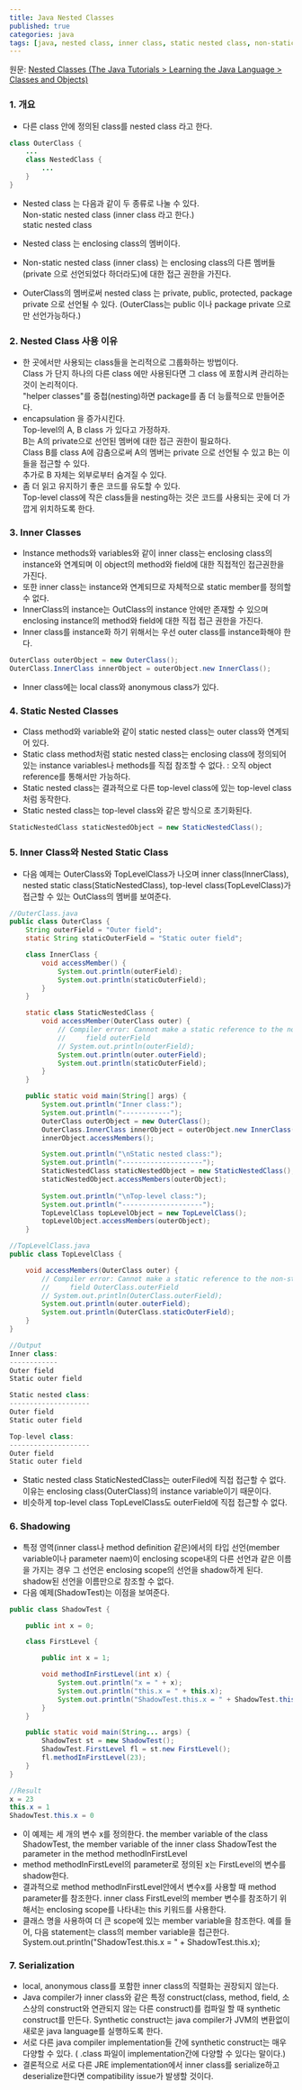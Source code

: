 ```yaml
---
title: Java Nested Classes
published: true
categories: java 
tags: [java, nested class, inner class, static nested class, non-static nested class]
---
```


원문: [Nested Classes (The Java Tutorials > Learning the Java Language > Classes and Objects)](https://docs.oracle.com/javase/tutorial/java/javaOO/nested.html)
### 1. 개요  
- 다른 class 안에 정의된 class를 nested class 라고 한다.  

```java
class OuterClass {
    ...
    class NestedClass {
        ...
    }
}
```

- Nested class 는 다음과 같이 두 종류로 나눌 수 있다.  
Non-static nested class (inner class 라고 한다.)  
static nested class   

- Nested class 는 enclosing class의 멤버이다.  
- Non-static nested class (inner class) 는 enclosing class의 다른 멤버들(private 으로 선언되었다 하더라도)에 대한 접근 권한을 가진다.
- OuterClass의 멤버로써 nested class 는 private, public, protected, package private 으로 선언될 수 있다. (OuterClass는 public 이나 package private 으로만 선언가능하다.)  

### 2. Nested Class 사용 이유  
- 한 곳에서만 사용되는 class들을 논리적으로 그룹화하는 방법이다.  
Class 가 단지 하나의 다른 class 에만 사용된다면 그 class 에 포함시켜 관리하는 것이 논리적이다.  
"helper classes"를 중첩(nesting)하면 package를 좀 더 능률적으로 만들어준다.  
- encapsulation 을 증가시킨다.  
Top-level의 A, B class 가 있다고 가정하자.  
B는 A의 private으로 선언된 멤버에 대한 접근 권한이 필요하다.  
Class B를 class A에 감춤으로써 A의 멤버는 private 으로 선언될 수 있고 B는 이들을 접근할 수 있다.  
추가로 B 자체는 외부로부터 숨겨질 수 있다.  
- 좀 더 읽고 유지하기 좋은 코드를 유도할 수 있다.  
Top-level class에 작은 class들을 nesting하는 것은 코드를 사용되는 곳에 더 가깝게 위치하도록 한다.  

### 3. Inner Classes  
- Instance methods와 variables와 같이 inner class는 enclosing class의 instance와 연계되며 이 object의 method와 field에 대한 직접적인 접근권한을 가진다.  
- 또한 inner class는 instance와 연계되므로 자체적으로 static member를 정의할 수 없다.  
- InnerClass의 instance는 OutClass의 instance 안에만 존재할 수 있으며 enclosing instance의 method와 field에 대한 직접 접근 권한을 가진다.  
- Inner class를 instance화 하기 위해서는 우선 outer class를 instance화해야 한다.  

```java
OuterClass outerObject = new OuterClass();
OuterClass.InnerClass innerObject = outerObject.new InnerClass();
```

- Inner class에는 local class와 anonymous class가 있다.  

### 4. Static Nested Classes  
- Class method와 variable와 같이 static nested class는 outer class와 연계되어 있다.  
- Static class method처럼 static nested class는 enclosing class에 정의되어있는 instance variables나 methods를 직접 참조할 수 없다. : 오직 object reference를 통해서만 가능하다. 
- Static nested class는 결과적으로 다른 top-level class에 있는 top-level class처럼 동작한다.  
- Static nested class는 top-level class와 같은 방식으로 초기화된다.  

```java
StaticNestedClass staticNestedObject = new StaticNestedClass();
```

### 5. Inner Class와 Nested Static Class 
- 다음 예제는 OuterClass와 TopLevelClass가 나오며 inner class(InnerClass), nested static class(StaticNestedClass), top-level class(TopLevelClass)가 접근할 수 있는 OutClass의 멤버를 보여준다.  

```java
//OuterClass.java
public class OuterClass {
    String outerField = "Outer field";
    static String staticOuterField = "Static outer field";

    class InnerClass {
        void accessMember() {
            System.out.println(outerField);
            System.out.println(staticOuterField);
        }
    }

    static class StaticNestedClass {
        void accessMember(OuterClass outer) {
            // Compiler error: Cannot make a static reference to the non-static
            //     field outerField
            // System.out.println(outerField);
            System.out.println(outer.outerField);
            System.out.println(staticOuterField);
        }
    }

    public static void main(String[] args) {
        System.out.println("Inner class:");
        System.out.println("------------");
        OuterClass outerObject = new OuterClass();
        OuterClass.InnerClass innerObject = outerObject.new InnerClass();
        innerObject.accessMembers();

        System.out.println("\nStatic nested class:");
        System.out.println("--------------------");
        StaticNestedClass staticNestedObject = new StaticNestedClass();        
        staticNestedObject.accessMembers(outerObject);
        
        System.out.println("\nTop-level class:");
        System.out.println("--------------------");
        TopLevelClass topLevelObject = new TopLevelClass();        
        topLevelObject.accessMembers(outerObject); 
    }

//TopLevelClass.java
public class TopLevelClass {

    void accessMembers(OuterClass outer) {     
        // Compiler error: Cannot make a static reference to the non-static
        //     field OuterClass.outerField
        // System.out.println(OuterClass.outerField);
        System.out.println(outer.outerField);
        System.out.println(OuterClass.staticOuterField);
    }  
}

//Output
Inner class:
------------
Outer field
Static outer field

Static nested class:
--------------------
Outer field
Static outer field

Top-level class:
--------------------
Outer field
Static outer field

```
- Static nested class StaticNestedClass는 outerFiled에 직접 접근할 수 없다.
이유는 enclosing class(OuterClass)의 instance variable이기 때문이다. 
- 비슷하게 top-level class TopLevelClass도 outerField에 직접 접근할 수 없다.  

### 6. Shadowing  
- 특정 영역(inner class나 method definition 같은)에서의 타입 선언(member variable이나 parameter naem)이 enclosing scope내의 다른 선언과 같은 이름을 가지는 경우 그 선언은 enclosing scope의 선언을 shadow하게 된다. shadow된 선언을 이름만으로 참조할 수 없다.  
- 다음 예제(ShadowTest)는 이점을 보여준다.   

```java
public class ShadowTest {

    public int x = 0;

    class FirstLevel {

        public int x = 1;

        void methodInFirstLevel(int x) {
            System.out.println("x = " + x);
            System.out.println("this.x = " + this.x);
            System.out.println("ShadowTest.this.x = " + ShadowTest.this.x);
        }
    }

    public static void main(String... args) {
        ShadowTest st = new ShadowTest();
        ShadowTest.FirstLevel fl = st.new FirstLevel();
        fl.methodInFirstLevel(23);
    }
}

//Result
x = 23
this.x = 1
ShadowTest.this.x = 0
```

- 이 예제는 세 개의 변수 x를 정의한다. 
the member variable of the class ShadowTest,
the member variable of the inner class ShadowTest
the parameter in the method methodInFirstLevel
- method methodInFirstLevel의 parameter로 정의된 x는 FirstLevel의 변수를 shadow한다. 
- 결과적으로 method methodInFirstLevel안에서 변수x를 사용할 때 method parameter를 참조한다. 
inner class FirstLevel의 member 변수를 참조하기 위해서는 enclosing scope를 나타내는 this 키워드를 사용한다. 
- 클래스 명을 사용하여 더 큰 scope에 있는 member variable을 참조한다. 
예를 들어, 다음 statement는 class의 member variable을 접근한다. 
System.out.println("ShadowTest.this.x = " + ShadowTest.this.x);

### 7. Serialization  
- local, anonymous class를 포함한 inner class의 직렬화는 권장되지 않는다.  
- Java compiler가 inner class와 같은 특정 construct(class, method, field, 소스상의 construct와 연관되지 않는 다른 construct)를 컴파일 할 때 synthetic construct를 만든다. Synthetic construct는 java compiler가 JVM의 변환없이 새로운 java language를 실행하도록 한다. 
- 서로 다른 java compiler implementation들 간에 synthetic construct는 매우 다양할 수 있다. ( .class 파일이 implementation간에 다양할 수 있다는 말이다.)
- 결론적으로 서로 다른 JRE implementation에서 inner class를 serialize하고 deserialize한다면 compatibility issue가 발생할 것이다. 

